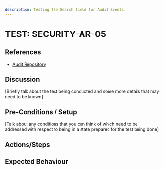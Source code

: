 ```yaml
---
description: Testing the Search field for Audit Events.
---
```


# TEST: SECURITY-AR-05

## References

* [Audit Repository](../../../../../operations/security-administration/audit-repository.md)

## Discussion

\[Briefly talk about the test being conducted and some more details that may need to be known\]

## Pre-Conditions / Setup

\[Talk about any conditions that you can think of which need to be addressed with respect to being in a state prepared for the test being done\]

## Actions/Steps



## Expected Behaviour

